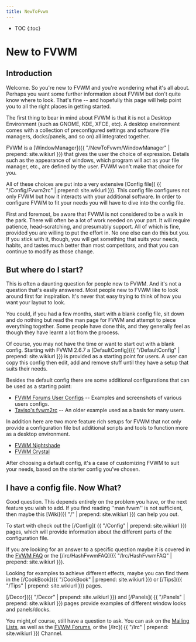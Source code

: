 ```yaml
---
title: NewToFvwm
---
```

* TOC
{:toc}

# New to FVWM

## Introduction 

Welcome. So you're new to FVWM and you're wondering what it's all about.
Perhaps you want some further information about FVWM but don't quite know
where to look. That's fine -- and hopefully this page will help point you
to all the right places in getting started.

The first thing to bear in mind about FVWM is that it is not
a Desktop Environment (such as GNOME, KDE, XFCE, etc). A desktop
environment comes with a collection of preconfigured settings and
software (file managers, docks/panels, and so on) all integrated
together.

FVWM is a [WindowManager]({{ "/NewToFvwm/WindowManager" | prepend: site.wikiurl }})
that gives the user the choice of expression. Details such as the
appearance of windows, which program will act as your file manager,
etc., are defined by the user. FVWM won't make that choice for you.

All of these choices are put into a very extensive [Config file](
{{ "/Config/Fvwm2rc" | prepend: site.wikiurl }}). This config
file configures not only FVWM but how it interacts with your
additional software. In order to configure FVWM to fit your
needs you will have to dive into the config file.

First and foremost, be aware that FVWM is not considered to be a
walk in the park. There will often be a lot of work needed on your
part. It will require patience, head-scratching, and presumably
support. All of which is fine, provided you are willing to put the
effort in. No one else can do this but you. If you stick with it,
though, you will get something that suits your needs, habits, and
tastes much better than most competitors, and that you can continue
to modify as those change.

## But where do I start?

This is often a daunting question for people new to FVWM. And it's not a
question that's easily answered. Most people new to FVWM like to look
around first for inspiration. It's never that easy trying to think of how
you want your layout to look.

You could, if you had a few months, start with a blank config file,
sit down and do nothing but read the man page for FVWM and attempt
to piece everything together. Some people have done this, and they
generally feel as though they have learnt a lot from the process.

Of course, you may not have the time or want to start out with a
blank config. Starting with FVWM 2.6.7 a [DefaultConfig]({{
"/DefaultConfig" | prepend: site.wikiurl }}) is provided as a starting
point for users. A user can copy this config then edit, add and remove
stuff until they have a setup that suits their needs.

Besides the default config there are some additional configurations
that can be used as a starting point:

+ [FVWM Forums User Configs](
  https://fvwmforums.org/c/fvwm-themes/27) --
  Examples and screenshots of various users configs.
+ [Taviso's fvwm2rc](
  https://fvwm.org/Archive/Screenshots/2004-01-24_Tavis_Ormandy-desk-1152x864/fvwmrc)
  -- An older example used as a basis for many users.

In addition here are two more feature rich setups for FVWM that not
only provide a configuration file but additional scripts and tools
to function more as a desktop environment.

+ [FVWM Nightshade](https://fvwm-nightshade.github.io/Fvwm-Nightshade/)
+ [FVWM Crystal](https://fvwm-crystal.sourceforge.net/)

After choosing a default config, it's a case of customizing FVWM to suit
your needs, based on the starter config you've chosen.

## I have a config file. Now What?

Good question. This depends entirely on the problem you have, or
the next feature you wish to add. If you find reading ''man fvwm''
is not sufficient, then maybe this [Wiki]({{ "/" | prepend: site.wikiurl }})
can help you out.

To start with check out the [/Config](
{{ "/Config" | prepend: site.wikiurl }}) pages, which will provide
information about the different parts of the configuration file.

If you are looking for an answer to a specific question maybe it is
covered in the [FVWM FAQ](https://fvwm.org/Archive/Faq/) or the
[/irc/HashFvwmFAQ]({{ "/Irc/HashFvwmFAQ" | prepend: site.wikiurl }}).

Looking for examples to achieve different effects, maybe you can find
them in the [/CookBook]({{ "/CookBook" | prepend: site.wikiurl }})
or [/Tips]({{ "/Tips" | prepend: site.wikiurl }}) pages.

[/Decor]({{ "/Decor" | prepend: site.wikiurl }}) and [/Panels](
{{ "/Panels" | prepend: site.wikiurl }}) pages provide examples
of different window looks and panels/docks.

You might,of course, still have a question to ask. You can ask on the
[Mailing Lists](https://www.fvwm.org/Community/#fvwm-mailing-lists),
as well as the [FVWM Forums](https://fvwmforums.org/), or the [/Irc](
{{ "/Irc" | prepend: site.wikiurl }}) Channel.

